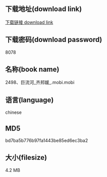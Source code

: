 ## 下载地址(download link)
[下载链接 download link](https://voluble-croquembouche-d321dc.netlify.app/?s=2498%E3%80%81%E5%B7%A8%E6%B5%81%E6%B2%B3_%E9%BD%90%E9%82%A6%E5%AA%9B_.mobi)

## 下载密码(download password)
8078

## 名称(book name)
2498、巨流河_齐邦媛_.mobi.mobi

## 语言(language)
chinese

## MD5
bd7ba5b776b97fa1443be85ed6ec3ba2

## 大小(filesize)
4.2 MB
